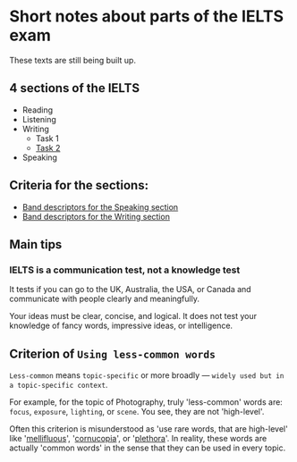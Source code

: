 # Short notes about parts of the IELTS exam

These texts are still being built up.

## 4 sections of the IELTS

- Reading
- Listening
- Writing
  - Task 1
  - [Task 2](/writing-task-2/)
- Speaking

## Criteria for the sections:

- [Band descriptors for the Speaking section](https://takeielts.britishcouncil.org/sites/default/files/ielts_speaking_band_descriptors.pdf)
- [Band descriptors for the Writing section](http://takeielts.britishcouncil.org/sites/default/files/ielts_writing_band_descriptors.pdf)

## Main tips

### IELTS is a communication test, not a knowledge test
It tests if you can go to the UK, Australia, the USA, or Canada and communicate with people clearly and meaningfully.

Your ideas must be clear, concise, and logical. It does not test your knowledge of fancy words, impressive ideas, or intelligence.

## Criterion of `Using less-common words`

`Less-common` means `topic-specific` or more broadly — `widely used but in a topic-specific context`.

For example, for the topic of Photography, truly 'less-common' words are: `focus`, `exposure`, `lighting`, or `scene`. You see, they are not 'high-level'.

Often this criterion is misunderstood as 'use rare words, that are high-level' like '[mellifluous](https://en.wiktionary.org/wiki/mellifluous)', '[cornucopia](https://en.wiktionary.org/wiki/cornucopia)', or '[plethora](https://www.oxfordlearnersdictionaries.com/definition/english/plethora?q=plethora)'. In reality, these words are actually 'common words' in the sense that they can be used in every topic.
